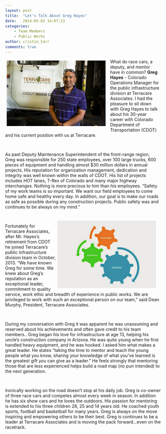 ```yaml
---
layout: post
title:  "Let's Talk About Greg Hayes"
date:   2014-05-02 14:07:13
categories: 
    - Team Members
    - Public Works
author: cristin_tarr
comments: true
---
```

<img src="/images/blog/Greg_with_truck.jpg" alt="Ty Wilson Photo" width="320px" height="212px" style="float:left; border: 5px solid white; margin-right: 10px;">

What do race cars, a deputy, and mentor have in common? **Greg Hayes** - Colorado Operations Manager for the public infrastructure division at Terracare Associates. I had the pleasure to sit down with Greg Hayes to talk about his 30-year career with Colorado Department of Transportation (CDOT) and his current position with us at Terracare.

<br>

As past Deputy Maintenance Superintendent of the front-range region, Greg was responsible for 250 state employees, over 100 large trucks, 600 pieces of equipment and handling almost $30 million dollars in annual projects. His reputation for organization management, dedication and integrity was well known within the walls of CDOT.  His list of projects includes HOT lanes, T-Rex of Colorado and many major highway interchanges. Nothing is more precious to him than his employees. “Safety of my work teams is so important. We want our field employees to come home safe and healthy every day. In addition, our goal is to make our roads as safe as possible during any construction projects. Public safety was and continues to be always on my mind.” 

<br>

<img src="/images/blog/wheel.JPG" alt="Mentorship cogs and wheels" width="320px" height="219px" style="float:right; border: 5px solid white; margin-right: 10px;">

Fortunately for Terracare Associates, after Mr. Hayes’s retirement from CDOT he joined Terracare’s public infrastructure division team in October, 2013.  “We have known Greg for some time. We knew about Greg’s reputation as an exceptional leader, commitment to quality service, work ethic and breadth of experience in public works. We are privileged to work with such an exceptional person on our team,” said Dean Murphy, President, Terracare Associates. 

<br>

During my conversation with Greg it was apparent he was unassuming and reserved about his achievements and often gave credit to his team members.. Greg began his love for infrastructure at age 13, helping his uncle’s construction company in Arizona. He was quite young when he first handled heavy equipment, and he was hooked. I asked him what makes a great leader. He states “taking the time to mentor and teach the young people what you know, sharing your knowledge of what you've learned is the greatest gift you can give as a leader.” He feels strongly that mentoring those that are less experienced helps build a road map (no pun intended) to the next generation. 

<br>

Ironically working on the road doesn’t stop at his daily job. Greg is co-owner of three race cars and competes almost every week in season. In addition he has six show cars and he loves the outdoors. His passion for mentoring is extended to his three children 28, 25 and 14 years old.  He coached youth sports, football and basketball for many years. Greg is always on the move inspiring and empowering others to be their best. Greg is continues to be a leader at Terracare Associates and is moving the pack forward...even on the racetrack.
